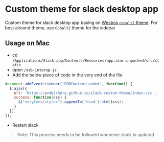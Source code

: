 # Custom theme for slack desktop app

Custom theme for slack desktop app basing on [Wesbos `cobalt2` theme](https://github.com/wesbos/Cobalt2-Slack). For best alround theme,
use `Cobalt2` theme for the sidebar

## Usage on Mac

* cd `/Applications/Slack.app/Contents/Resources/app.asar.unpacked/src/static`
* open `/ssb-interop.js`
* Add the below piece of code in the very end of the file

```javascript
document.addEventListener('DOMContentLoaded', function() {
  $.ajax({
    url: 'https://avdkishore.github.io/slack-custom-theme/index.css',
    success: function(css) {
      $("<style></style>").appendTo('head').html(css);
    }
  });
});
```
* Restart slack

> Note: This process needs to be followed whenever slack is updated
